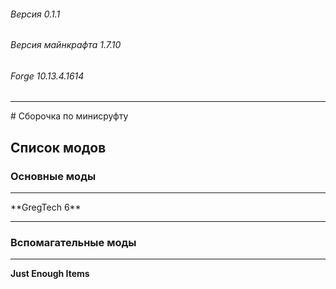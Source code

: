 ###### Версия 0.1.1
###### Версия майнкрафта 1.7.10
###### Forge 10.13.4.1614
<hr>
# Сборочка по минисруфту 


## Список модов 

### Основные моды   ###
<hr>
**GregTech 6**
<hr>


### Вспомагательные моды
<hr>

**Just Enough Items**
